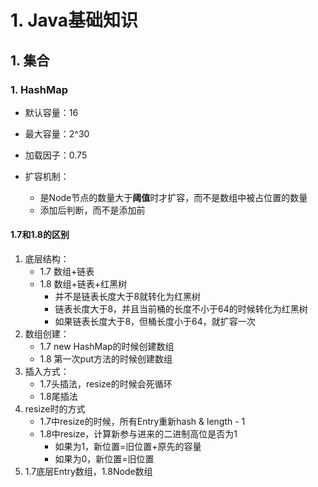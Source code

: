 # 1. Java基础知识

## 1. 集合

### 1. HashMap

- 默认容量：16

- 最大容量：2^30

- 加载因子：0.75

- 扩容机制：

  - 是Node节点的数量大于**阈值**时才扩容，而不是数组中被占位置的数量
  - 添加后判断，而不是添加前

  

#### 1.7和1.8的区别

1. 底层结构：
   - 1.7 数组+链表
   - 1.8 数组+链表+红黑树
     - 并不是链表长度大于8就转化为红黑树
     - 链表长度大于8，并且当前桶的长度不小于64的时候转化为红黑树
     - 如果链表长度大于8，但桶长度小于64，就扩容一次
2. 数组创建：
   - 1.7 new HashMap的时候创建数组
   - 1.8 第一次put方法的时候创建数组
3. 插入方式：
   - 1.7头插法，resize的时候会死循环
   - 1.8尾插法
4. resize时的方式
   - 1.7中resize的时候，所有Entry重新hash & length - 1
   - 1.8中resize，计算新参与进来的二进制高位是否为1
     - 如果为1，新位置=旧位置+原先的容量
     - 如果为0，新位置=旧位置
5. 1.7底层Entry数组，1.8Node数组

